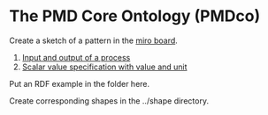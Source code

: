 # The PMD Core Ontology (PMDco) 

Create a sketch of a pattern in the [miro board](https://miro.com/app/board/uXjVNOTPrFo=/). 

1. [Input and output of a process](./pattern1.md)
1. [Scalar value specification with value and unit](./pattern2.md)

Put an RDF example in the folder here. 

Create corresponding shapes in the ../shape directory.


